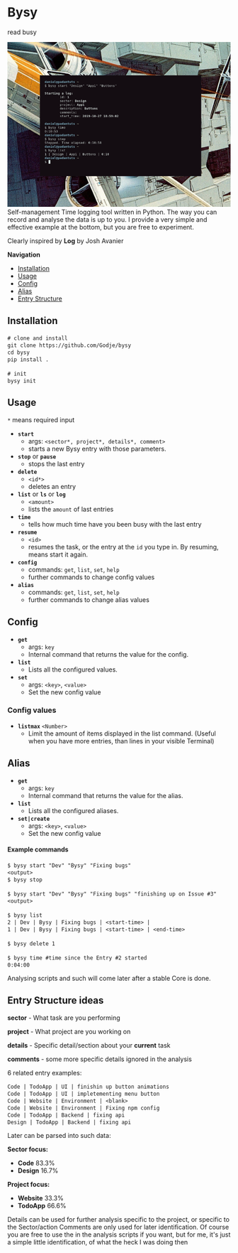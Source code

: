 # Bysy
read busy

![Screenshot](https://raw.githubusercontent.com/Godje/bysy/master/image.png)
Self-management Time logging tool written in Python.
The way you can record and analyse the data is up to you. I provide a very simple and
effective example at the bottom, but you are free to experiment.

Clearly inspired by **Log** by Josh Avanier

**Navigation**
- [Installation](https://github.com/Godje/bysy#installation)
- [Usage](https://github.com/Godje/bysy#usage)
- [Config](https://github.com/Godje/bysy#config)
- [Alias](https://github.com/Godje/bysy#alias)
- [Entry Structure](https://github.com/Godje/bysy#entry-structure-ideas)

## Installation

```
# clone and install
git clone https://github.com/Godje/bysy
cd bysy
pip install .

# init
bysy init
```

## Usage

`*` means required input

- **`start`** 
	- args: `<sector*, project*, details*, comment>` 
	- starts a new Bysy entry with those parameters.
- **`stop`** or **`pause`**
	- stops the last entry
- **`delete`** 
	-	`<id*>` 
	- deletes an entry
- **`list`** or **`ls`** or **`log`**
	-	`<amount>`
	- lists the `amount` of last entries
- **`time`**
	- tells how much time have you been busy with the last entry
- **`resume`** 
	-	`<id>`
	-	resumes the task, or the entry at the `id` you type in. By resuming, means start it again.
- **`config`**
	-	commands: `get`, `list`, `set`, `help`
	- further commands to change config values
- **`alias`**
	-	commands: `get`, `list`, `set`, `help`
	- further commands to change alias values


## Config

- **`get`**
	- args: `key`
	-	Internal command that returns the value for the config.
- **`list`**
	-	Lists all the configured values.
- **`set`**
	- args: `<key>`, `<value>`
	-	Set the new config value

### Config values

- **`listmax`** `<Number>`
	-	Limit the amount of items displayed in the list command. (Useful when you have more entries, than lines in your visible Terminal)

## Alias

- **`get`**
	- args: `key`
	-	Internal command that returns the value for the alias.
- **`list`**
	-	Lists all the configured aliases.
- **`set|create`**
	- args: `<key>`, `<value>`
	-	Set the new config value

#### Example commands

```
$ bysy start "Dev" "Bysy" "Fixing bugs"
<output>
$ bysy stop

$ bysy start "Dev" "Bysy" "Fixing bugs" "finishing up on Issue #3"
<output>

$ bysy list
2 | Dev | Bysy | Fixing bugs | <start-time> |
1 | Dev | Bysy | Fixing bugs | <start-time> | <end-time>

$ bysy delete 1

$ bysy time #time since the Entry #2 started
0:04:00 
```

Analysing scripts and such will come later after a stable Core is done.

## Entry Structure ideas

**sector** - What task are you performing 

**project** - What project are you working on

**details** - Specific detail/section about your **current** task 

**comments** - some more specific details ignored in the analysis

6 related entry examples:
```
Code | TodoApp | UI | finishin up button animations
Code | TodoApp | UI | impletementing menu button
Code | Website | Environment | <blank>
Code | Website | Environment | Fixing npm config
Code | TodoApp | Backend | fixing api
Design | TodoApp | Backend | fixing api
```

Later can be parsed into such data:

**Sector focus:**
- **Code** 83.3% 
- **Design** 16.7%

**Project focus:**
- **Website** 33.3%
- **TodoApp** 66.6% 

Details can be used for further analysis specific to the project, or specific to the Sector/action
Comments are only used for later identification. Of course you are free to use the in the analysis
scripts if you want, but for me, it's just a simple little identification, of what the heck I was 
doing then
